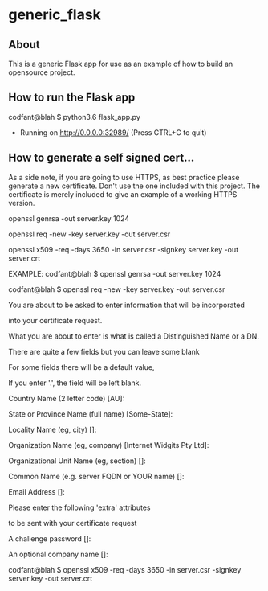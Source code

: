 # generic_flask

## About ##

This is a generic Flask app for use as an example of how to build an opensource project.

## How to run the Flask app ##

codfant@blah $ python3.6 flask_app.py
 * Running on http://0.0.0.0:32989/ (Press CTRL+C to quit)


## How to generate a self signed cert... ##

As a side note, if you are going to use HTTPS, as best practice please generate a new certificate. Don't use the one included with this project. The certificate is merely included to give an example of a working HTTPS version.

openssl genrsa -out server.key 1024  

openssl req -new -key server.key -out server.csr  

openssl x509 -req -days 3650 -in server.csr -signkey server.key -out server.crt  


EXAMPLE:
codfant@blah $ openssl genrsa -out server.key 1024

codfant@blah $ openssl req -new -key server.key -out server.csr

You are about to be asked to enter information that will be incorporated

into your certificate request.

What you are about to enter is what is called a Distinguished Name or a DN.

There are quite a few fields but you can leave some blank

For some fields there will be a default value,

If you enter '.', the field will be left blank.

Country Name (2 letter code) [AU]:

State or Province Name (full name) [Some-State]:

Locality Name (eg, city) []:

Organization Name (eg, company) [Internet Widgits Pty Ltd]:

Organizational Unit Name (eg, section) []:

Common Name (e.g. server FQDN or YOUR name) []:

Email Address []:


Please enter the following 'extra' attributes

to be sent with your certificate request

A challenge password []:

An optional company name []:

codfant@blah $ openssl x509 -req -days 3650 -in server.csr -signkey server.key -out server.crt
